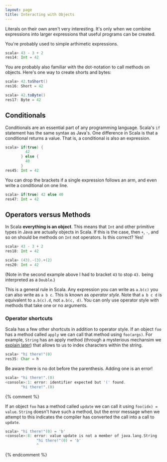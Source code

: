 ```yaml
---
layout: page
title: Interacting with Objects
---
```


Literals on their own aren't very interesting. It's only when we combine expressions into larger expressions that useful programs can be created.

You're probably used to simple arthimetic expressions.

```scala
scala> 43 - 3 + 2
res14: Int = 42
```

You are probably also familiar with the dot-notation to call methods on objects. Here's one way to create shorts and bytes:

```scala
scala> 42.toShort()
res16: Short = 42

scala> 42.toByte()
res17: Byte = 42
```

## Conditionals

Conditionals are an essential part of any programming language. Scala's `if` statement has the same syntax as Java's. One difference in Scala is that a conditional returns a value. That is, a conditional is also an expression.

```scala
scala> if(true) {
         42
       } else {
         40
       }
res45: Int = 42
```

You can drop the brackets if a single expression follows an arm, and even write a conditional on one line.

```scala
scala> if(true) 42 else 40
res47: Int = 42
```

## Operators versus Methods

In Scala **everything is an object**. This means that `Int` and other primitive types in Java are actually objects in Scala. If this is the case, then `+`, `-`, and so on should be methods on `Int` not operators. Is this correct? Yes!

```scala
scala> 43 - 3 + 2
res18: Int = 42

scala> (43).-(3).+(2)
res20: Int = 42
```

(Note in the second example above I had to bracket `43` to stop `43.` being interpreted as a `Double`.)

This is a general rule in Scala. Any expression you can write as `a.b(c)` you can also write as `a b c`. This is known as *operator style*. Note that `a b c d` is equivalent to `a.b(c).d`, not `a.b(c, d)`. You can only use operator style with methods that take one or no arguments.

### Operator shortcuts

Scala has a few other shortcuts in addition to operator style. If an object `foo` has a method called `apply` we can call that method using `foo(args)`. For example, `String` has an apply method (through a mysterious mechansim we [explain later](/collections/arrays-and-strings.html)) that allows to us to index characters within the string.

```scala
scala> "hi there!"(0)
res35: Char = h
```

Be aware there is no dot before the parenthesis. Adding one is an error!

```scala
scala> "hi there!".(0)
<console>:1: error: identifier expected but '(' found.
       "hi there!".(0)
```

{% comment %}

If an object `foo` has a method called `update` we can call it using `foo(idx) = value`. `String` doesn't have such a method, but the error message when we attempt to this indicates the compiler has converted the call into a call to `update`.

```scala
scala> "hi there!"(0) = 'b'
<console>:8: error: value update is not a member of java.lang.String
              "hi there!"(0) = 'b'
              ^
```

{% endcomment %}
